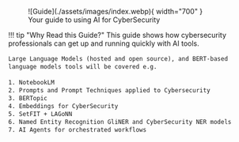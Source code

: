 <figure markdown>
![Guide](./assets/images/index.webp){ width="700" }
<figcaption>Your guide to using AI for CyberSecurity</figcaption>
</figure>

!!! tip "Why Read this Guide?"
    This guide shows how cybersecurity professionals can get up and running quickly with AI tools.
  
    Large Language Models (hosted and open source), and BERT-based language models tools will be covered e.g.
    
    1. NotebookLM
    2. Prompts and Prompt Techniques applied to Cybersecurity 
    3. BERTopic
    4. Embeddings for CyberSecurity
    5. SetFIT + LAGoNN
    6. Named Entity Recognition GliNER and CyberSecurity NER models
    7. AI Agents for orchestrated workflows


